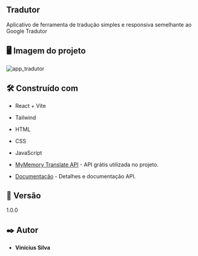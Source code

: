 ## Tradutor

Aplicativo de ferramenta de tradução simples e responsiva semelhante ao Google Tradutor

##  🖥 Imagem do projeto

![app_tradutor](https://github.com/user-attachments/assets/867ea738-cff2-4588-bcce-efa5f5f62b9e)

## 🛠️ Construído com

* React + Vite
* Tailwind
* HTML
* CSS
* JavaScript

* [MyMemory Translate API](https://mymemory.translated.net/) - API grátis utilizada no projeto.
* [Documentação](https://mymemory.translated.net/doc/spec.php) - Detalhes e documentação API.

## 📌 Versão

1.0.0

## ✒️ Autor

* **Vinícius Silva**
